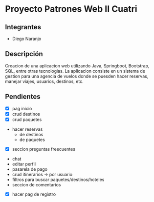 # Proyecto Patrones Web II Cuatri

## Integrantes
- Diego Naranjo

## Descripción
Creacion de una aplicacion web utilizando Java, Springboot, Bootstrap, SQL, entre otras tecnologias.
La aplicacion consiste en un sistema de gestion para una agencia de vuelos donde se puesden hacer reservas, manejar viajes, usuarios, destinos, etc.


## Pendientes

- [x] pag inicio
- [X] crud destinos
- [X] crud paquetes
- hacer reservas
  - de destinos
  - de paquetes
- [x] seccion preguntas freecuentes
- chat
- editar perfil
- pasarela de pago
- crud itinerarios -> por usuario
- filtros para buscar paquetes/destinos/hoteles 
- seccion de comentarios
- [x]  hacer pag de registro
